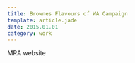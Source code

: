 ```yaml
---
title: Brownes Flavours of WA Campaign
template: article.jade
date: 2015.01.01
category: work
---
```


MRA website
